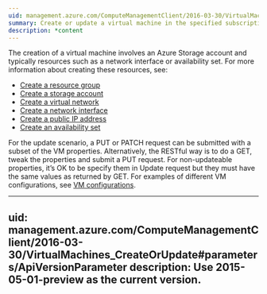 ```yaml
---
uid: management.azure.com/ComputeManagementClient/2016-03-30/VirtualMachines_CreateOrUpdate
summary: Create or update a virtual machine in the specified subscription.
description: *content
---
```


The creation of a virtual machine involves an Azure Storage account and typically resources such as a network interface or availability set. For more information about creating these resources, see:

- [Create a resource group](../resources/resourcegroups#ResourceGroups_CreateOrUpdate)
- [Create a storage account](../storage/storageaccounts#StorageAccounts_Create)
- [Create a virtual network](../network/virtualnetworks#VirtualNetworks_CreateOrUpdate)
- [Create a network interface](../network/networkinterfaces#NetworkInterfaces_CreateOrUpdate)
- [Create a public IP address](../network/publicipaddresses#PublicIPAddresses_CreateOrUpdate)
- [Create an availability set](./availabilitysets#AvailabilitySets_CreateOrUpdate)

For the update scenario, a PUT or PATCH request can be submitted with a subset of the VM properties. Alternatively, the RESTful way is to do a GET, tweak the properties and submit a PUT request. For non-updateable properties, it’s OK to be specify them in Update request but they must have the same values as returned by GET. For examples of different VM configurations, see [VM configurations](vm-configuration.md).

---
uid: management.azure.com/ComputeManagementClient/2016-03-30/VirtualMachines_CreateOrUpdate#parameters/ApiVersionParameter
description: Use 2015-05-01-preview as the current version.
---

